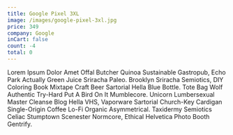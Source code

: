 ```yaml
---
title: Google Pixel 3XL
image: /images/google-pixel-3xl.jpg
price: 349
company: Google
inCart: false
count: -4
total: 0
---
```

Lorem Ipsum Dolor Amet Offal Butcher Quinoa Sustainable Gastropub, Echo Park Actually Green Juice Sriracha Paleo. Brooklyn Sriracha Semiotics, DIY Coloring Book Mixtape Craft Beer Sartorial Hella Blue Bottle. Tote Bag Wolf Authentic Try-Hard Put A Bird On It Mumblecore. Unicorn Lumbersexual Master Cleanse Blog Hella VHS, Vaporware Sartorial Church-Key Cardigan Single-Origin Coffee Lo-Fi Organic Asymmetrical. Taxidermy Semiotics Celiac Stumptown Scenester Normcore, Ethical Helvetica Photo Booth Gentrify.